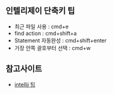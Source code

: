 ## 인텔리제이 단축키 팁
-  최근 파일 사용 : cmd+e
- find action : cmd+shift+a
- Statement 자동완성 : cmd+shift+enter
- 가장 안쪽 괄호부터 선택 : cmd+w


## 참고사이트
  - [intellij 팁](https://www.popit.kr/%EC%9D%B8%ED%85%94%EB%A6%ACj-%ED%99%9C%EC%9A%A9-%EA%BF%80%ED%8C%81-42%EA%B0%80%EC%A7%80-%EC%A0%95%EB%A6%AC/)